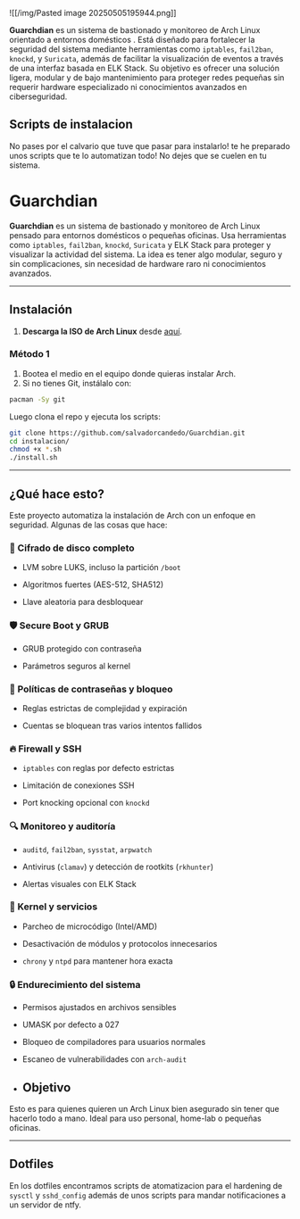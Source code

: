 ![[/img/Pasted image 20250505195944.png]]

**Guarchdian** es un sistema de bastionado y monitoreo de Arch Linux orientado a entornos domésticos . Está diseñado para fortalecer la seguridad del sistema mediante herramientas como `iptables`, `fail2ban`, `knockd`, y `Suricata`, además de facilitar la visualización de eventos a través de una interfaz basada en ELK Stack. Su objetivo es ofrecer una solución ligera, modular y de bajo mantenimiento para proteger redes pequeñas sin requerir hardware especializado ni conocimientos avanzados en ciberseguridad.

## Scripts de instalacion

No pases por el calvario que tuve que pasar para instalarlo! te he preparado unos scripts que te lo automatizan todo! No dejes que se cuelen en tu sistema.

# Guarchdian

**Guarchdian** es un sistema de bastionado y monitoreo de Arch Linux pensado para entornos domésticos o pequeñas oficinas. Usa herramientas como `iptables`, `fail2ban`, `knockd`, `Suricata` y ELK Stack para proteger y visualizar la actividad del sistema. La idea es tener algo modular, seguro y sin complicaciones, sin necesidad de hardware raro ni conocimientos avanzados.

---

## Instalación

1. **Descarga la ISO de Arch Linux** desde [aquí](https://archlinux.org/download/).

### Método 1

1. Bootea el medio en el equipo donde quieras instalar Arch.
2. Si no tienes Git, instálalo con:

```bash
pacman -Sy git
```


Luego clona el repo y ejecuta los scripts:
```bash
git clone https://github.com/salvadorcandedo/Guarchdian.git
cd instalacion/
chmod +x *.sh
./install.sh
```
---



## ¿Qué hace esto?

Este proyecto automatiza la instalación de Arch con un enfoque en seguridad. Algunas de las cosas que hace:

### 🔐 Cifrado de disco completo

- LVM sobre LUKS, incluso la partición `/boot`
    
- Algoritmos fuertes (AES-512, SHA512)
    
- Llave aleatoria para desbloquear
    

### 🛡️ Secure Boot y GRUB

- GRUB protegido con contraseña
    
- Parámetros seguros al kernel
    

### 🧱 Políticas de contraseñas y bloqueo

- Reglas estrictas de complejidad y expiración
    
- Cuentas se bloquean tras varios intentos fallidos
    

### 🔥 Firewall y SSH

- `iptables` con reglas por defecto estrictas
    
- Limitación de conexiones SSH
    
- Port knocking opcional con `knockd`
    

### 🔍 Monitoreo y auditoría

- `auditd`, `fail2ban`, `sysstat`, `arpwatch`
    
- Antivirus (`clamav`) y detección de rootkits (`rkhunter`)
    
- Alertas visuales con ELK Stack
    

### 🧬 Kernel y servicios

- Parcheo de microcódigo (Intel/AMD)
    
- Desactivación de módulos y protocolos innecesarios
    
- `chrony` y `ntpd` para mantener hora exacta
    

### 🔒 Endurecimiento del sistema

- Permisos ajustados en archivos sensibles
    
- UMASK por defecto a 027
    
- Bloqueo de compiladores para usuarios normales
    
- Escaneo de vulnerabilidades con `arch-audit`

- ## Objetivo

Esto es para quienes quieren un Arch Linux bien asegurado sin tener que hacerlo todo a mano. Ideal para uso personal, home-lab o pequeñas oficinas.
    

---


## Dotfiles

En los dotfiles encontramos scripts de atomatizacion para el hardening de `sysctl` y `sshd_config` además de unos scripts para mandar notificaciones a un servidor de ntfy.
